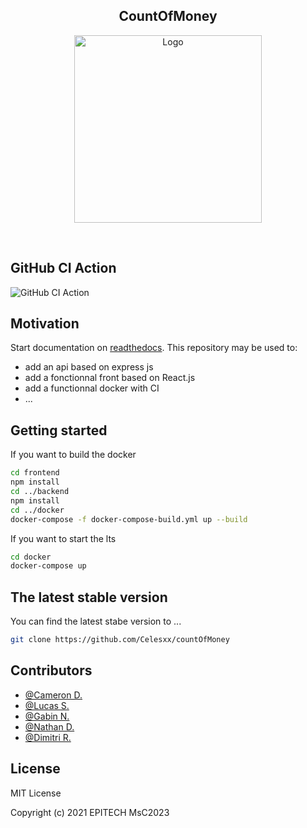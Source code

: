 

<h2 align="center"> CountOfMoney </h2>
<p align="center">
    <img src="https://static.coingecko.com/s/thumbnail-007177f3eca19695592f0b8b0eabbdae282b54154e1be912285c9034ea6cbaf2.png" alt="Logo" width="300" height="auto">
</p>
  <br />

## GitHub CI Action

![GitHub CI Action](https://github.com/Celesxx/countOfMoney/actions/workflows/docker.yml/badge.svg)

## Motivation

Start documentation on [readthedocs](https://readthedocs.org/).
This repository may be used to:

* add an api based on express js
* add a fonctionnal front based on React.js
* add a functionnal docker with CI
* ...

## Getting started

If you want to build the docker
```bash
cd frontend
npm install
cd ../backend
npm install
cd ../docker
docker-compose -f docker-compose-build.yml up --build
```

If you want to start the lts
```bash
cd docker
docker-compose up
```

## The latest stable version

You can find the latest stabe version to ...

```bash
git clone https://github.com/Celesxx/countOfMoney
```

## Contributors

* [@Cameron D.](https://github.com/Celesxx)
* [@Lucas S.](https://github.com/lucastoni)
* [@Gabin N.](https://github.com/Gabinrn)
* [@Nathan D.](https://github.com/Gabinrn)
* [@Dimitri R.](https://github.com/Dimitriraymondgit)

## License

MIT License

Copyright (c) 2021 EPITECH MsC2023
